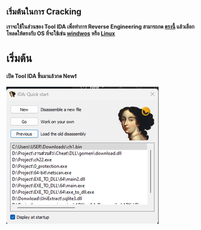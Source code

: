 ## เริ่มต้นในการ Cracking
**เราจะใช้ในส่วนของ Tool IDA เพื่อทำการ Reverse Engineering สามารถกด [ตรงนี้](https://hex-rays.com/ida-free/#download) แล้วเลือกโหลดให้ตรงกับ OS ที่จะใช้เช่น [windwos](https://out7.hex-rays.com/files/idafree83_windows.exe) หรือ [Linux](https://out7.hex-rays.com/files/idafree83_linux.run)**

# เริ่มต้น
**เปิด Tool IDA ขึ้นมาแล้วกด New❗**

![image](https://github.com/Thampakon/CTF/blob/main/root-me/Cracking/ELF%20x86%20-%200%20protection/1.png)
